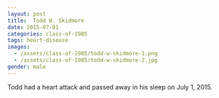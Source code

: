 ```yaml
---
layout: post
title:  Todd W. Skidmore
date: 2015-07-01
categories: class-of-1985
tags: heart-disease
images:
  - /assets/class-of-1985/todd-w-skidmore-1.png
  - /assets/class-of-1985/todd-w-skidmore-2.jpg
gender: male
---
```

Todd had a heart attack and passed away in his sleep on July 1, 2015.
